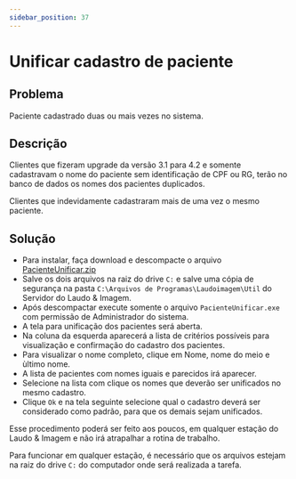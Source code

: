 ```yaml
---
sidebar_position: 37
---
```


# Unificar cadastro de paciente
## Problema

Paciente cadastrado duas ou mais vezes no sistema.

## Descrição

Clientes que fizeram upgrade da versão 3.1 para 4.2 e somente cadastravam o nome do paciente sem identificação de CPF ou RG, terão no banco de dados os nomes dos pacientes duplicados.

Clientes que indevidamente cadastraram mais de uma vez o mesmo paciente.

## Solução

- Para instalar, faça download e descompacte o arquivo [PacienteUnificar.zip](http://suporte.laudoimagem.com.br/download/PacienteUnificar.zip)
- Salve os dois arquivos na raiz do drive `C:` e salve uma cópia de segurança na pasta `C:\Arquivos de Programas\Laudoimagem\Util` do Servidor do Laudo & Imagem.
- Após descompactar execute somente o arquivo `PacienteUnificar.exe` com permissão de Administrador do sistema.
- A tela para unificação dos pacientes será aberta.
- Na coluna da esquerda aparecerá a lista de critérios possíveis para visualização e confirmação do cadastro dos pacientes.
- Para visualizar o nome completo, clique em Nome, nome do meio e ùltimo nome.
- A lista de pacientes com nomes iguais e parecidos irá aparecer. 
- Selecione na lista com clique os nomes que deverão ser unificados no mesmo cadastro.
- Clique `Ok` e na tela seguinte selecione qual o cadastro deverá ser considerado como padrão, para que os demais sejam unificados.

Esse procedimento poderá ser feito aos poucos, em qualquer estação do Laudo & Imagem e não irá atrapalhar a rotina de trabalho.

Para funcionar em qualquer estação, é necessário que os arquivos estejam na raiz do drive `C:` do computador onde será realizada a tarefa.